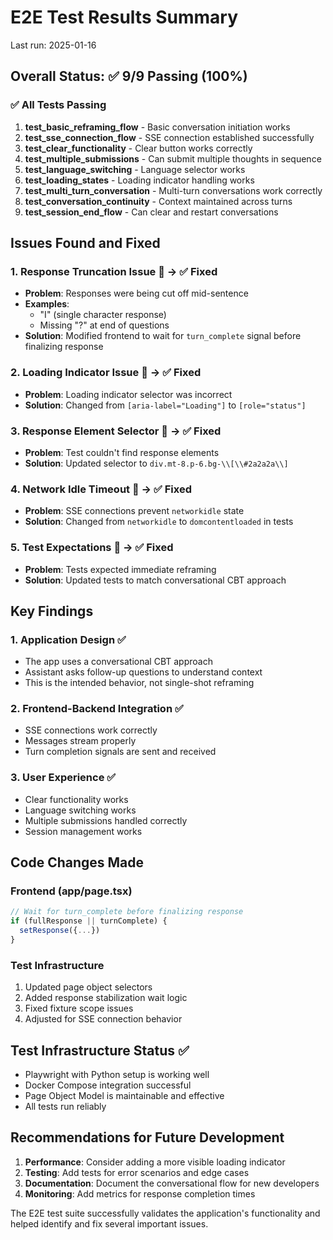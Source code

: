 # E2E Test Results Summary

Last run: 2025-01-16

## Overall Status: ✅ 9/9 Passing (100%)

### ✅ All Tests Passing
1. **test_basic_reframing_flow** - Basic conversation initiation works
2. **test_sse_connection_flow** - SSE connection established successfully  
3. **test_clear_functionality** - Clear button works correctly
4. **test_multiple_submissions** - Can submit multiple thoughts in sequence
5. **test_language_switching** - Language selector works
6. **test_loading_states** - Loading indicator handling works
7. **test_multi_turn_conversation** - Multi-turn conversations work correctly
8. **test_conversation_continuity** - Context maintained across turns
9. **test_session_end_flow** - Can clear and restart conversations

## Issues Found and Fixed

### 1. Response Truncation Issue 🐛 → ✅ Fixed
- **Problem**: Responses were being cut off mid-sentence
- **Examples**:
  - "I" (single character response)
  - Missing "?" at end of questions
- **Solution**: Modified frontend to wait for `turn_complete` signal before finalizing response

### 2. Loading Indicator Issue 🐛 → ✅ Fixed  
- **Problem**: Loading indicator selector was incorrect
- **Solution**: Changed from `[aria-label="Loading"]` to `[role="status"]`

### 3. Response Element Selector 🐛 → ✅ Fixed
- **Problem**: Test couldn't find response elements
- **Solution**: Updated selector to `div.mt-8.p-6.bg-\\[\\#2a2a2a\\]`

### 4. Network Idle Timeout 🐛 → ✅ Fixed
- **Problem**: SSE connections prevent `networkidle` state
- **Solution**: Changed from `networkidle` to `domcontentloaded` in tests

### 5. Test Expectations 🐛 → ✅ Fixed
- **Problem**: Tests expected immediate reframing
- **Solution**: Updated tests to match conversational CBT approach

## Key Findings

### 1. Application Design ✅
- The app uses a conversational CBT approach
- Assistant asks follow-up questions to understand context
- This is the intended behavior, not single-shot reframing

### 2. Frontend-Backend Integration ✅
- SSE connections work correctly
- Messages stream properly
- Turn completion signals are sent and received

### 3. User Experience ✅
- Clear functionality works
- Language switching works
- Multiple submissions handled correctly
- Session management works

## Code Changes Made

### Frontend (app/page.tsx)
```javascript
// Wait for turn_complete before finalizing response
if (fullResponse || turnComplete) {
  setResponse({...})
}
```

### Test Infrastructure
1. Updated page object selectors
2. Added response stabilization wait logic
3. Fixed fixture scope issues
4. Adjusted for SSE connection behavior

## Test Infrastructure Status ✅
- Playwright with Python setup is working well
- Docker Compose integration successful
- Page Object Model is maintainable and effective
- All tests run reliably

## Recommendations for Future Development

1. **Performance**: Consider adding a more visible loading indicator
2. **Testing**: Add tests for error scenarios and edge cases
3. **Documentation**: Document the conversational flow for new developers
4. **Monitoring**: Add metrics for response completion times

The E2E test suite successfully validates the application's functionality and helped identify and fix several important issues.